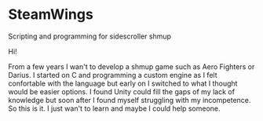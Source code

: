 # SteamWings
Scripting and programming for sidescroller shmup

Hi!

From a few years I wan't to develop a shmup game such as Aero Fighters or Darius. I started on C and programming a custom engine as 
I felt confortable with the language but early on I switched to what I thought would be easier options. I found Unity could fill the 
gaps of my lack of knowledge but soon after I found myself struggling with my incompetence. So this is it. I just wan't to learn and 
maybe I could help someone.
